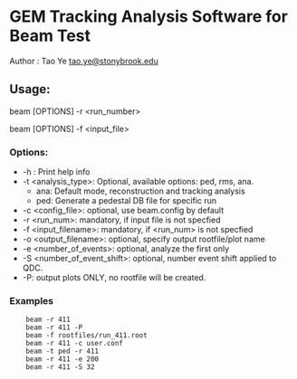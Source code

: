 
# GEM Tracking Analysis Software for Beam Test 
Author : Tao Ye
       <tao.ye@stonybrook.edu> 

## Usage:
 beam [OPTIONS] -r <run_number>
 
 beam [OPTIONS] -f <input_file>

### Options:

* -h : Print help info 
* -t <analysis_type>:  Optional, available options: ped, rms, ana. 
	* ana: Default mode, reconstruction and  tracking analysis
	* ped: Generate a pedestal DB file for specific run
* -c <config_file>: optional, use beam.config by default 
* -r <run_num>: mandatory, if input file is not specfied 
* -f <input_filename>: mandatory, if <run_num> is not specfied 
* -o <output_filename>: optional, specify output rootfile/plot name
* -e <number_of_events>: optional, analyze the first <number of events> only
* -S <number_of_event_shift>: optional, number event shift applied to QDC.
* -P:  output plots ONLY, no rootfile will be created. 

### Examples
```
	beam -r 411
	beam -r 411 -P
	beam -f rootfiles/run_411.root
	beam -r 411 -c user.conf	
	beam -t ped -r 411
	beam -r 411 -e 200
	beam -r 411 -S 32 
```
